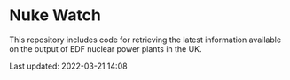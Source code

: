 # Nuke Watch

This repository includes code for retrieving the latest information available on the output of EDF nuclear power plants in the UK.

Last updated: 2022-03-21 14:08